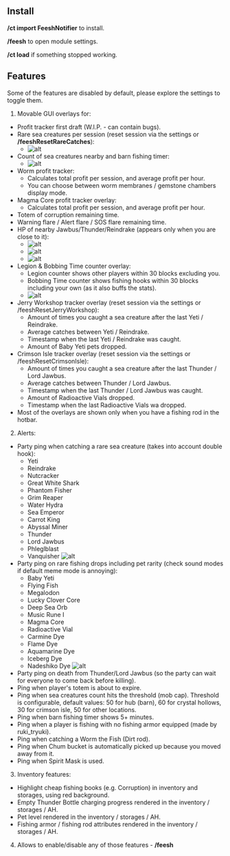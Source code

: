 ## Install

**/ct import FeeshNotifier** to install.

**/feesh** to open module settings.

**/ct load** if something stopped working.

## Features

Some of the features are disabled by default, please explore the settings to toggle them.

1. Movable GUI overlays for:
  - Profit tracker first draft (W.I.P. - can contain bugs).
  - Rare sea creatures per session (reset session via the settings or **/feeshResetRareCatches**):
    - ![alt](https://i.imgur.com/cosR7No.png)
  - Count of sea creatures nearby and barn fishing timer:
    - ![alt](https://i.imgur.com/vMFVlNZ.png)
  - Worm profit tracker:
    - Calculates total profit per session, and average profit per hour.
    - You can choose between worm membranes / gemstone chambers display mode.
  - Magma Core profit tracker overlay:
    - Calculates total profit per session, and average profit per hour.
  - Totem of corruption remaining time.
  - Warning flare / Alert flare / SOS flare remaining time.
  - HP of nearby Jawbus/Thunder/Reindrake (appears only when you are close to it):
    - ![alt](https://i.imgur.com/w8smpFl.png)
    - ![alt](https://i.imgur.com/FcnSCki.png)
    - ![alt](https://i.imgur.com/URfX4vz.png)
  - Legion & Bobbing Time counter overlay:
    - Legion counter shows other players within 30 blocks excluding you.
    - Bobbing Time counter shows fishing hooks within 30 blocks including your own (as it also buffs the stats).
    - ![alt](https://i.imgur.com/z81mOKi.png)
  - Jerry Workshop tracker overlay (reset session via the settings or /feeshResetJerryWorkshop):
    - Amount of times you caught a sea creature after the last Yeti / Reindrake.
    - Average catches between Yeti / Reindrake.
    - Timestamp when the last Yeti / Reindrake was caught.
    - Amount of Baby Yeti pets dropped.
  - Crimson Isle tracker overlay (reset session via the settings or /feeshResetCrimsonIsle):
    - Amount of times you caught a sea creature after the last Thunder / Lord Jawbus.
    - Average catches between Thunder / Lord Jawbus.
    - Timestamp when the last Thunder / Lord Jawbus was caught.
    - Amount of Radioactive Vials dropped.
    - Timestamp when the last Radioactive Vials wa dropped.
  - Most of the overlays are shown only when you have a fishing rod in the hotbar.
2. Alerts:
  - Party ping when catching a rare sea creature (takes into account double hook):
    - Yeti
    - Reindrake
    - Nutcracker
    - Great White Shark
    - Phantom Fisher
    - Grim Reaper
    - Water Hydra
    - Sea Emperor
    - Carrot King
    - Abyssal Miner
    - Thunder
    - Lord Jawbus
    - Phleglblast
    - Vanquisher
  ![alt](https://i.imgur.com/o5HV8TW.png)
  - Party ping on rare fishing drops including pet rarity (check sound modes if default meme mode is annoying):
    - Baby Yeti
    - Flying Fish
    - Megalodon
    - Lucky Clover Core
    - Deep Sea Orb
    - Music Rune I
    - Magma Core
    - Radioactive Vial
    - Carmine Dye
    - Flame Dye
    - Aquamarine Dye
    - Iceberg Dye
    - Nadeshiko Dye
  ![alt](https://i.imgur.com/hSAWYu9.png)
  - Party ping on death from Thunder/Lord Jawbus (so the party can wait for everyone to come back before killing).
  - Ping when player's totem is about to expire.
  - Ping when sea creatures count hits the threshold (mob cap). Threshold is configurable, default values: 50 for hub (barn), 60 for crystal hollows, 30 for crimson isle, 50 for other locations.
  - Ping when barn fishing timer shows 5+ minutes.
  - Ping when a player is fishing with no fishing armor equipped (made by ruki_tryuki).
  - Ping when catching a Worm the Fish (Dirt rod).
  - Ping when Chum bucket is automatically picked up because you moved away from it.
  - Ping when Spirit Mask is used.
3. Inventory features:
  - Highlight cheap fishing books (e.g. Corruption) in inventory and storages, using red background.
  - Empty Thunder Bottle charging progress rendered in the inventory / storages / AH.
  - Pet level rendered in the inventory / storages / AH.
  - Fishing armor / fishing rod attributes rendered in the inventory / storages / AH.
4. Allows to enable/disable any of those features - **/feesh**

